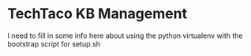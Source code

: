 # TechTaco KB Management

I need to fill in some info here about using the python virtualenv with the bootstrap script for setup.sh
